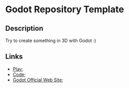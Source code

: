 # Godot Repository Template

## Description

Try to create something in 3D with Godot :)

## Links

- [Play](https://201flaviosilva.github.io/Et-Cetera/);
- [Code](https://github.com/201flaviosilva/Et-Cetera);
- [Godot Official Web Site](https://godotengine.org/);
